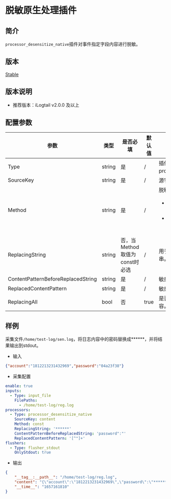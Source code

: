 # 脱敏原生处理插件

## 简介

`processor_desensitize_native`插件对事件指定字段内容进行脱敏。

## 版本

[Stable](../../stability-level.md)

## 版本说明

* 推荐版本：iLogtail v2.0.0 及以上

## 配置参数

|  **参数**  |  **类型**  |  **是否必填**  |  **默认值**  |  **说明**  |
| --- | --- | --- | --- | --- |
|  Type  |  string  |  是  |  /  |  插件类型。固定为processor\_desensitize\_native。  |
|  SourceKey  |  string  |  是  |  /  |  源字段名。  |
|  Method  |  string  |  是  |  /  |  脱敏方式。可选值包括：<ul><li>const：用常量替换敏感内容。</li><li>md5：用敏感内容的MD5值替换相应内容。</li></ul>       |
|  ReplacingString  |  string  |  否，当Method取值为const时必选  |  /  |  用于替换敏感内容的常量字符串。  |
|  ContentPatternBeforeReplacedString  |  string  |  是  |  /  |  敏感内容的前缀正则表达式。  |
|  ReplacedContentPattern  |  string  |  是  |  /  |  敏感内容的正则表达式。  |
|  ReplacingAll  |  bool  |  否  |  true  |  是否替换所有的匹配的敏感内容。  |

## 样例

采集文件`/home/test-log/sen.log`，将日志内容中的密码替换成******，并将结果输出到stdout。

* 输入

```json
{"account":"1812213231432969","password":"04a23f38"}
```

* 采集配置

```yaml
enable: true
inputs:
  - Type: input_file
    FilePaths: 
      - /home/test-log/reg.log
processors:
  - Type: processor_desensitize_native
    SourceKey: content
    Method: const
    ReplacingString: '******'
    ContentPatternBeforeReplacedString: 'password":"'
    ReplacedContentPattern: '[^"]+'
flushers:
  - Type: flusher_stdout
    OnlyStdout: true
```

* 输出

```json
{
    "__tag__:__path__": "/home/test-log/reg.log",
    "content": "{\"account\":\"1812213231432969\",\"password\":\"******\"}",
    "__time__": "1657161810"
}
```
